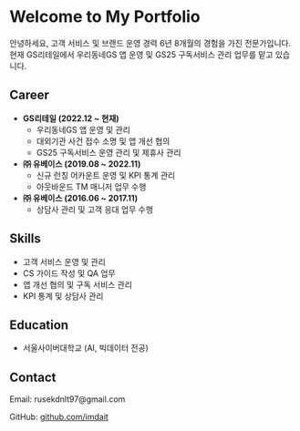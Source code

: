 <h1>Welcome to My Portfolio</h1>
<p>안녕하세요, 고객 서비스 및 브랜드 운영 경력 6년 8개월의 경험을 가진 전문가입니다. 현재 GS리테일에서 우리동네GS 앱 운영 및 GS25 구독서비스 관리 업무를 맡고 있습니다.</p>
<section>
    <h2>Career</h2>
    <ul>
        <li><strong>GS리테일 (2022.12 ~ 현재)</strong>
            <ul>
                <li>우리동네GS 앱 운영 및 관리</li>
                <li>대외기관 사건 접수 소명 및 앱 개선 협의</li>
                <li>GS25 구독서비스 운영 관리 및 제휴사 관리</li>
            </ul>
        </li>
        <li><strong>㈜ 유베이스 (2019.08 ~ 2022.11)</strong>
            <ul>
                <li>신규 런칭 어카운트 운영 및 KPI 통계 관리</li>
                <li>아웃바운드 TM 매니저 업무 수행</li>
            </ul>
        </li>
        <li><strong>㈜ 유베이스 (2016.06 ~ 2017.11)</strong>
            <ul>
                <li>상담사 관리 및 고객 응대 업무 수행</li>
            </ul>
        </li>
    </ul>
</section>
<section>
    <h2>Skills</h2>
    <ul>
        <li>고객 서비스 운영 및 관리</li>
        <li>CS 가이드 작성 및 QA 업무</li>
        <li>앱 개선 협의 및 구독 서비스 관리</li>
        <li>KPI 통계 및 상담사 관리</li>
    </ul>
</section>
<section>
    <h2>Education</h2>
    <ul>
        <li>서울사이버대학교 (AI, 빅데이터 전공)</li>
    </ul>
</section>
<section>
    <h2>Contact</h2>
    <p>Email: rusekdnlt97@gmail.com</p>
    <p>GitHub: <a href="https://github.com/your-username">github.com/imdait</a></p>
    
</section>

